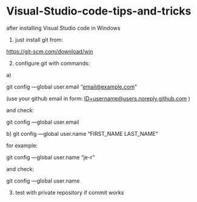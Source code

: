 # Visual-Studio-code-tips-and-tricks

after installing Visual Studio code
in Windows 

1) just install git from:

https://git-scm.com/download/win


2) configure git with commands:

a) 

git config —global user.email “email@example.com”

(use your github email in form:
ID+username@users.noreply.github.com
)

and check:

git config —global user.email


b)
git config —global user.name “FIRST_NAME LAST_NAME”

for example:

git config —global user.name “je-r”

and check:

git config —global user.name


3) test with private repository if commit works 